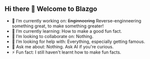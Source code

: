 ## Hi there 👋 Welcome to Blazgo


- 🔭 I’m currently working on: ~~Enginneering~~ Reverse-enginneering something great, to make something greater!
- 🌱 I’m currently learning: How to make a good fun fact.
- 👯 I’m looking to collaborate on: Nothing.
- 🤔 I’m looking for help with: Everything, especially getting famous.
- 💬 Ask me about: Nothing. Ask AI if you're curious.
- ⚡ Fun fact: I still haven't learnt how to make fun facts.
